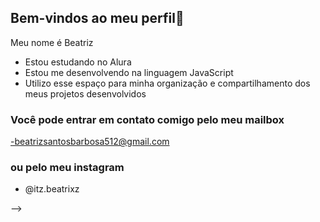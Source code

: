 ## Bem-vindos ao meu perfil👋

Meu nome é Beatriz 

  - Estou estudando no Alura
  - Estou me desenvolvendo na linguagem JavaScript
  - Utilizo esse espaço para minha organização e compartilhamento dos meus projetos desenvolvidos

### Você pode entrar em contato comigo pelo meu mailbox

  -beatrizsantosbarbosa512@gmail.com

### ou pelo meu instagram
  - @itz.beatrixz

-->
